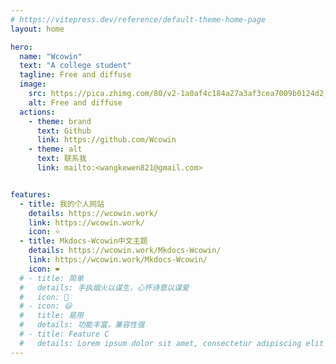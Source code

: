 ```yaml
---
# https://vitepress.dev/reference/default-theme-home-page
layout: home

hero:
  name: "Wcowin"
  text: "A college student"
  tagline: Free and diffuse
  image:
    src: https://pica.zhimg.com/80/v2-1a0af4c184a27a3af3cea7009b0124d2_1440w.jpg
    alt: Free and diffuse
  actions:
    - theme: brand
      text: Github
      link: https://github.com/Wcowin
    - theme: alt
      text: 联系我
      link: mailto:<wangkewen821@gmail.com>


features:
  - title: 我的个人网站
    details: https://wcowin.work/
    link: https://wcowin.work/
    icon: ⭐️
  - title: Mkdocs-Wcowin中文主题
    details: https://wcowin.work/Mkdocs-Wcowin/
    link: https://wcowin.work/Mkdocs-Wcowin/
    icon: ❤️
  # - title: 简单
  #   details: 手执烟火以谋生，心怀诗意以谋爱
  #   icon: 🎱
  # - icon: 😃
  #   title: 易用
  #   details: 功能丰富，兼容性强
  # - title: Feature C
  #   details: Lorem ipsum dolor sit amet, consectetur adipiscing elit
---
```


<DataPanel />



<Confetti />

<busuanzi />